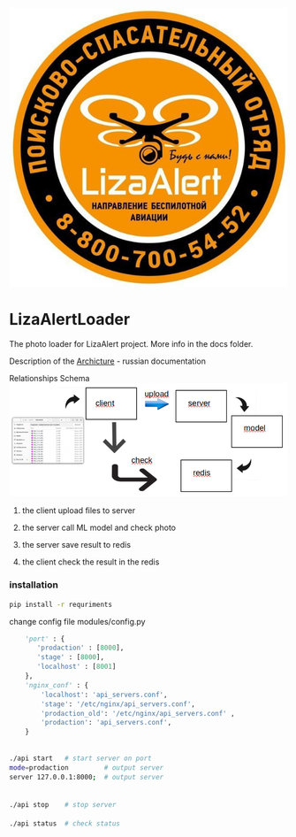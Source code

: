 ![image](img/LizaAlert.jpg)
# LizaAlertLoader
The photo loader for LizaAlert project. More info in the docs folder. 

Description of the [Archicture](docs/Archicture.pdf) - russian documentation


Relationships Schema 
![shema ](/img/schema.png)

1. the client upload files to server

2. the server call ML model and check photo

3. the server save result to redis

4. the  client check the result in the redis

### installation
```bash
pip install -r requriments
```
change config file modules/config.py

```python
    'port' : {
       'prodaction' : [8000],
       'stage' : [8000],
       'localhost' : [8001]
    },
    'nginx_conf' : {
        'localhost': 'api_servers.conf',
        'stage': '/etc/nginx/api_servers.conf',
        'prodaction_old': '/etc/nginx/api_servers.conf' ,
        'prodaction': 'api_servers.conf',
    }
    
```

```bash
./api start   # start server on port
mode=prodaction         # output server
server 127.0.0.1:8000;  # output server


./api stop    # stop server

./api status  # check status
```
